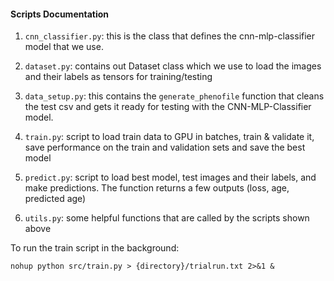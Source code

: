 
#### Scripts Documentation 

1. ```cnn_classifier.py```: this is the class that defines the cnn-mlp-classifier model that we use.

2. ```dataset.py```: contains out Dataset class which we use to load the images and their labels as tensors for training/testing

3. ```data_setup.py```: this contains the ```generate_phenofile``` function that cleans the test csv and gets it ready for testing with the CNN-MLP-Classifier model.

4. ```train.py```: script to load train data to GPU in batches, train & validate it, save performance on the train and validation sets and save the best model

5. ```predict.py```: script to load best model, test images and their labels, and make predictions. The function returns a few outputs (loss, age, predicted age)

6. ```utils.py```: some helpful functions that are called by the scripts shown above


To run the train script in the background:

```{python}
nohup python src/train.py > {directory}/trialrun.txt 2>&1 &

```

